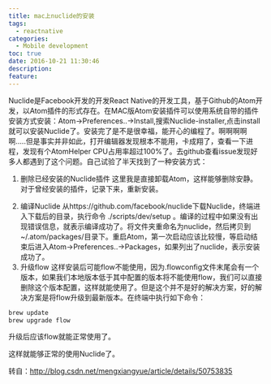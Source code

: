 ```yaml
---
title: mac上nuclide的安装
tags:
  - reactnative
categories:
  - Mobile development
toc: true
date: 2016-10-21 11:30:46
description: 
feature:
---
```


Nuclide是Facebook开发的开发React Native的开发工具，基于Github的Atom开发，以Atom插件的形式存在。在MAC版Atom安装插件可以使用系统自带的插件安装方式安装：Atom->Preferences..->Install,搜索Nuclide-installer,点击install就可以安装Nuclide了。安装完了是不是很幸福，能开心的编程了。啊啊啊啊啊…..但是事实并非如此，打开编辑器发现根本不能用，卡成翔了，查看一下进程，发现有个AtomHelper CPU占用率超过100%了。去github查看issue发现好多人都遇到了这个问题。自己试验了半天找到了一种安装方式：

1. 删除已经安装的Nuclide插件 
这里我是直接卸载Atom，这样能够删除安静。对于曾经安装的插件，记录下来，重新安装。
<!-- more -->
2. 编译Nuclide 
从https://github.com/facebook/nuclide下载Nuclide，终端进入下载后的目录，执行命令 ./scripts/dev/setup 。编译的过程中如果没有出现错误信息，就表示编译成功了。将文件夹重命名为nuclide，然后拷贝到~/.atom/packages/目录下。重启Atom，第一次启动应该比较慢，等启动结束后进入Atom->Preferences..->Packages，如果列出了nuclide，表示安装成功了。
3. 升级flow 
这样安装后可能flow不能使用，因为.flowconfig文件末尾会有一个版本，如果我们本地版本低于其中配置的版本将不能使用flow，我们可以直接删除这个版本配置，这样就能使用了。但是这个并不是好的解决方案，好的解决方案是将flow升级到最新版本。在终端中执行如下命令：
``` bash
brew update
brew upgrade flow
```
升级后应该flow就能正常使用了。

这样就能够正常的使用Nuclide了。

转自：http://blog.csdn.net/mengxiangyue/article/details/50753835